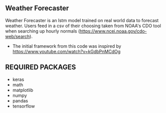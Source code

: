 Weather Forecaster
-

Weather Forecaster is an lstm model trained on real world data to forecast weather. Users feed in a csv of their choosing taken from NOAA's CDO tool when searching up hourly normals (https://www.ncei.noaa.gov/cdo-web/search).

- The initial framework from this code was inspired by https://www.youtube.com/watch?v=kGdbPnMCdOg

REQUIRED PACKAGES
- 
  - keras
  - math
  - matplotlib
  - numpy
  - pandas
  - tensorflow
